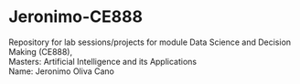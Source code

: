 # Jeronimo-CE888
Repository for lab sessions/projects for module Data Science and Decision Making (CE888),<br/> Masters: Artificial Intelligence and its Applications
<br/>Name: Jeronimo Oliva Cano <br/>
